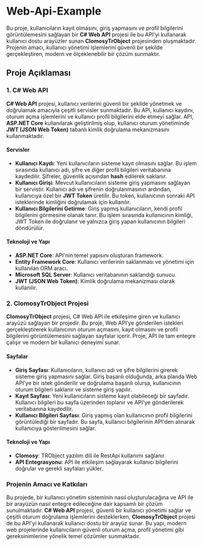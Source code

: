 # Web-Api-Example

Bu proje, kullanıcıların kayıt olmasını, giriş yapmasını ve profil bilgilerini görüntülemesini sağlayan bir **C# Web API** projesi ile bu API’yi kullanarak kullanıcı dostu arayüzler sunan **ClomosyTrObject** projesinden oluşmaktadır. Projenin amacı, kullanıcı yönetimi işlemlerini güvenli bir şekilde gerçekleştiren, modern ve ölçeklenebilir bir çözüm sunmaktır.

## Proje Açıklaması

### 1. C# Web API

**C# Web API** projesi, kullanıcı verilerini güvenli bir şekilde yönetmek ve doğrulamak amacıyla çeşitli servisler sunmaktadır. Bu API, kullanıcı kaydını, oturum açma işlemlerini ve kullanıcı profil bilgilerini elde etmeyi sağlar. API, **ASP.NET Core** kullanılarak geliştirilmiş olup, kullanıcı oturum yönetiminde **JWT (JSON Web Token)** tabanlı kimlik doğrulama mekanizmasını kullanmaktadır.

#### Servisler

- **Kullanıcı Kaydı**: Yeni kullanıcıların sisteme kayıt olmasını sağlar. Bu işlem sırasında kullanıcı adı, şifre ve diğer profil bilgileri veritabanına kaydedilir. Şifreler, güvenlik açısından **hash** edilerek saklanır.
- **Kullanıcı Girişi**: Mevcut kullanıcıların sisteme giriş yapmasını sağlayan bir servistir. Kullanıcı adı ve şifrenin doğrulanmasının ardından, kullanıcıya özel bir **JWT Token** üretilir. Bu token, kullanıcının sonraki API isteklerinde kimliğini doğrulamak için kullanılır.
- **Kullanıcı Bilgilerini Getirme**: Giriş yapmış kullanıcıların, kendi profil bilgilerini görmesine olanak tanır. Bu işlem sırasında kullanıcının kimliği, JWT Token ile doğrulanır ve yalnızca giriş yapan kullanıcının bilgileri döndürülür.

#### Teknoloji ve Yapı

- **ASP.NET Core**: API'nin temel yapısını oluşturan framework.
- **Entity Framework Core**: Kullanıcı verilerinin saklanması ve yönetimi için kullanılan ORM aracı.
- **Microsoft SQL Server**: Kullanıcı veritabanının saklandığı sunucu.
- **JWT (JSON Web Token)**: Kimlik doğrulama mekanizması olarak kullanılır.

### 2. ClomosyTrObject Projesi

**ClomosyTrObject** projesi, C# Web API ile etkileşime giren ve kullanıcı arayüzü sağlayan bir projedir. Bu proje, Web API’ye gönderilen istekleri gerçekleştirerek kullanıcının oturum açmasını, kayıt olmasını ve profil bilgilerini görüntülemesini sağlayan sayfalar içerir. Proje, API ile tam entegre çalışır ve modern bir kullanıcı deneyimi sunar.

#### Sayfalar

- **Giriş Sayfası**: Kullanıcıların, kullanıcı adı ve şifre bilgilerini girerek sisteme giriş yapmasını sağlar. Giriş başarılı olduğunda, arka planda Web API'ye bir istek gönderilir ve doğrulama başarılı olursa, kullanıcının oturum bilgileri saklanır ve sisteme giriş yapılır.
- **Kayıt Sayfası**: Yeni kullanıcıların sisteme kayıt olabileceği bir sayfadır. Kullanıcı bilgileri bu sayfa üzerinden toplanır ve API'ye gönderilerek veritabanına kaydedilir.
- **Kullanıcı Bilgileri Sayfası**: Giriş yapmış olan kullanıcının profil bilgilerini görüntülediği bir sayfadır. Bu sayfa, kullanıcı bilgilerinin API'den alınarak kullanıcıya gösterilmesini sağlar.

#### Teknoloji ve Yapı

- **Clomosy**: TRObject yazılım dili ile RestApi kullanımı sağlanır
- **API Entegrasyonu**: API ile etkileşim sağlayarak kullanıcı bilgilerini doğrular ve gerekli sayfaları yükler.

### Projenin Amacı ve Katkıları

Bu projede, bir kullanıcı yönetim sisteminin nasıl oluşturulacağına ve API ile bir arayüzün nasıl entegre edileceğine dair kapsamlı bir çözüm sunulmaktadır. **C# Web API** projesi, güvenli bir kullanıcı yönetimi sağlar ve çeşitli oturum doğrulama işlemlerini desteklerken, **ClomosyTrObject** projesi de bu API'yi kullanarak kullanıcı dostu bir arayüz sunar. Bu yapı, modern web projelerinde kullanıcıların güvenli oturum açma, profil yönetimi gibi gereksinimlerine yönelik temel çözümler sunmaktadır.
